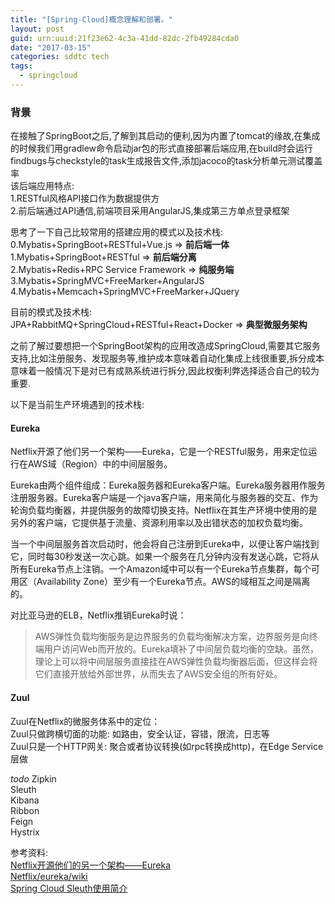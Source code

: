 ```yaml
---
title: "[Spring-Cloud]概念理解和部署。"
layout: post
guid: urn:uuid:21f23e62-4c3a-41dd-82dc-2fb49284cda0
date: "2017-03-15"
categories: sddtc tech
tags:
  - springcloud
---
```


### 背景
在接触了SpringBoot之后,了解到其启动的便利,因为内置了tomcat的缘故,在集成的时候我们用gradlew命令启动jar包的形式直接部署后端应用,在build时会运行findbugs与checkstyle的task生成报告文件,添加jacoco的task分析单元测试覆盖率     
该后端应用特点:  
1.RESTful风格API接口作为数据提供方  
2.前后端通过API通信,前端项目采用AngularJS,集成第三方单点登录框架  

思考了一下自己比较常用的搭建应用的模式以及技术栈:   
0.Mybatis+SpringBoot+RESTful+Vue.js => **前后端一体**       
1.Mybatis+SpringBoot+RESTful => **前后端分离**      
2.Mybatis+Redis+RPC Service Framework => **纯服务端**     
3.Mybatis+SpringMVC+FreeMarker+AngularJS  
4.Mybatis+Memcach+SpringMVC+FreeMarker+JQuery  

目前的模式及技术栈:  
JPA+RabbitMQ+SpringCloud+RESTful+React+Docker => **典型微服务架构**  

之前了解过要想把一个SpringBoot架构的应用改造成SpringCloud,需要其它服务支持,比如注册服务、发现服务等,维护成本意味着自动化集成上线很重要,拆分成本意味着一般情况下是对已有成熟系统进行拆分,因此权衡利弊选择适合自己的较为重要.    

以下是当前生产环境遇到的技术栈:    
#### Eureka
Netflix开源了他们另一个架构——Eureka，它是一个RESTful服务，用来定位运行在AWS域（Region）中的中间层服务。  

Eureka由两个组件组成：Eureka服务器和Eureka客户端。Eureka服务器用作服务注册服务器。Eureka客户端是一个java客户端，用来简化与服务器的交互、作为轮询负载均衡器，并提供服务的故障切换支持。Netflix在其生产环境中使用的是另外的客户端，它提供基于流量、资源利用率以及出错状态的加权负载均衡。  

当一个中间层服务首次启动时，他会将自己注册到Eureka中，以便让客户端找到它，同时每30秒发送一次心跳。如果一个服务在几分钟内没有发送心跳，它将从所有Eureka节点上注销。一个Amazon域中可以有一个Eureka节点集群，每个可用区（Availability Zone）至少有一个Eureka节点。AWS的域相互之间是隔离的。  

对比亚马逊的ELB，Netflix推销Eureka时说：  
> AWS弹性负载均衡服务是边界服务的负载均衡解决方案，边界服务是向终端用户访问Web而开放的。Eureka填补了中间层负载均衡的空缺。虽然，理论上可以将中间层服务直接挂在AWS弹性负载均衡器后面，但这样会将它们直接开放给外部世界，从而失去了AWS安全组的所有好处。  

#### Zuul  
Zuul在Netflix的微服务体系中的定位：  
Zuul只做跨横切面的功能: 如路由，安全认证，容错，限流，日志等  
Zuul只是一个HTTP网关: 聚合或者协议转换(如rpc转换成http)，在Edge Service层做  

*todo*
Zipkin  
Sleuth  
Kibana  
Ribbon  
Feign  
Hystrix  

参考资料:   
[Netflix开源他们的另一个架构——Eureka](http://www.infoq.com/cn/news/2012/09/Eureka)  
[Netflix/eureka/wiki](https://github.com/Netflix/eureka/wiki)  
[Spring Cloud Sleuth使用简介](http://www.jianshu.com/p/6d6b52c7624f)  





